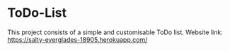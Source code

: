# ToDo-List
This project consists of a simple and  customisable ToDo list.
Website link: https://salty-everglades-18905.herokuapp.com/
